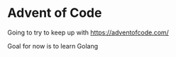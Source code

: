 # Advent of Code

Going to try to keep up with https://adventofcode.com/

Goal for now is to learn Golang
